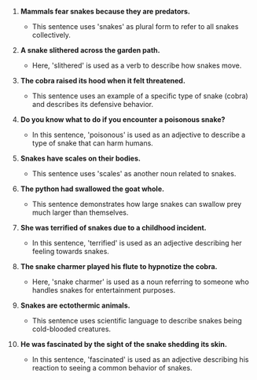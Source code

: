 1. **Mammals fear snakes because they are predators.**
   - This sentence uses 'snakes' as plural form to refer to all snakes collectively.

2. **A snake slithered across the garden path.**
   - Here, 'slithered' is used as a verb to describe how snakes move.

3. **The cobra raised its hood when it felt threatened.**
   - This sentence uses an example of a specific type of snake (cobra) and describes its defensive behavior.

4. **Do you know what to do if you encounter a poisonous snake?**
   - In this sentence, 'poisonous' is used as an adjective to describe a type of snake that can harm humans.

5. **Snakes have scales on their bodies.**
   - This sentence uses 'scales' as another noun related to snakes.

6. **The python had swallowed the goat whole.**
   - This sentence demonstrates how large snakes can swallow prey much larger than themselves.

7. **She was terrified of snakes due to a childhood incident.**
   - In this sentence, 'terrified' is used as an adjective describing her feeling towards snakes.

8. **The snake charmer played his flute to hypnotize the cobra.**
   - Here, 'snake charmer' is used as a noun referring to someone who handles snakes for entertainment purposes.

9. **Snakes are ectothermic animals.**
   - This sentence uses scientific language to describe snakes being cold-blooded creatures.

10. **He was fascinated by the sight of the snake shedding its skin.**
    - In this sentence, 'fascinated' is used as an adjective describing his reaction to seeing a common behavior of snakes.